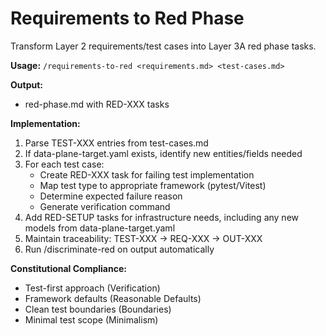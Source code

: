 # Requirements to Red Phase

Transform Layer 2 requirements/test cases into Layer 3A red phase tasks.

**Usage:** `/requirements-to-red <requirements.md> <test-cases.md>`

**Output:**
- red-phase.md with RED-XXX tasks

**Implementation:**
1. Parse TEST-XXX entries from test-cases.md
2. If data-plane-target.yaml exists, identify new entities/fields needed
3. For each test case:
   - Create RED-XXX task for failing test implementation
   - Map test type to appropriate framework (pytest/Vitest)
   - Determine expected failure reason
   - Generate verification command
4. Add RED-SETUP tasks for infrastructure needs, including any new models from data-plane-target.yaml
5. Maintain traceability: TEST-XXX → REQ-XXX → OUT-XXX
6. Run /discriminate-red on output automatically

**Constitutional Compliance:**
- Test-first approach (Verification)
- Framework defaults (Reasonable Defaults)
- Clean test boundaries (Boundaries)
- Minimal test scope (Minimalism)